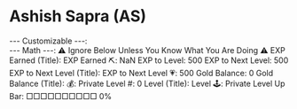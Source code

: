 # Ashish Sapra (AS)

--- Customizable ---:  
--- Math ---: ⚠️ Ignore Below Unless You Know What You Are Doing ⚠️
EXP Earned (Title): EXP Earned ⛏️: NaN
EXP to Level: 500
EXP to Next Level: 500
EXP to Next Level (Title): EXP to Next Level 💗: 500
Gold Balance: 0
Gold Balance (Title): 💰: Private
Level #: 0
Level (Title): Level 🕹: Private
Level Up Bar: □□□□□□□□□□ 0%